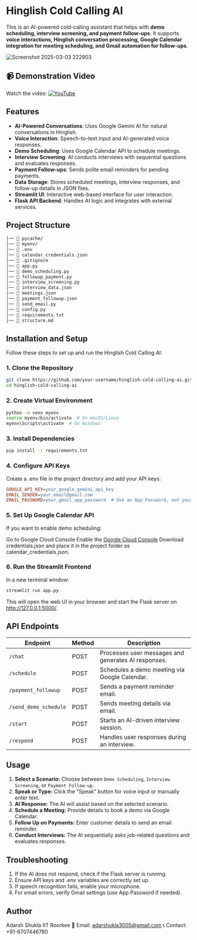 # Hinglish Cold Calling AI  

This is an AI-powered cold-calling assistant that helps with **demo scheduling, interview screening, and payment follow-ups**. It supports **voice interactions, Hinglish conversation processing, Google Calendar integration for meeting scheduling, and Gmail automation for follow-ups**.  

![Screenshot 2025-03-03 222903](https://github.com/user-attachments/assets/88a054ab-6e3a-45b9-8ee2-009d5f0a743a)

## 📹 Demonstration Video
Watch the video:
[![YouTube](https://img.shields.io/badge/Watch%20Tutorial-FF0000?style=for-the-badge&logo=YouTube&logoColor=white)](https://drive.google.com/file/d/1Lvmbiqy4ahlq8xrdmg9bIiHJ4RaBa0xo/view?usp=sharing)  

## Features  

- **AI-Powered Conversations**: Uses Google Gemini AI for natural conversations in Hinglish.  
- **Voice Interaction**: Speech-to-text input and AI-generated voice responses.  
- **Demo Scheduling**: Uses Google Calendar API to schedule meetings.  
- **Interview Screening**: AI conducts interviews with sequential questions and evaluates responses.  
- **Payment Follow-ups**: Sends polite email reminders for pending payments.  
- **Data Storage**: Stores scheduled meetings, interview responses, and follow-up details in JSON files.  
- **Streamlit UI**: Interactive web-based interface for user interaction.  
- **Flask API Backend**: Handles AI logic and integrates with external services.  

## Project Structure  

```bash
│── 📂 pycache/  
│── 📂 myenv/  
│── 📄 .env  
│── 📄 calendar_credentials.json  
│── 📄 .gitignore  
│── 📄 app.py 
│── 📄 demo_scheduling.py
│── 📄 followup_payment.py
│── 📄 interview_screening.py 
│── 📄 interview_data.json  
│── 📄 meetings.json
│── 📄 payment_followup.json
│── 📄 send_email.py  
│── 📄 config.py
│── 📄 requirements.txt
│── 📄 structure.md
```

## Installation and Setup  

Follow these steps to set up and run the Hinglish Cold Calling AI:  

### 1. Clone the Repository  

```bash
git clone https://github.com/your-username/hinglish-cold-calling-ai.git
cd hinglish-cold-calling-ai
```

### 2. Create Virtual Environment

```bash
python -m venv myenv
source myenv/bin/activate  # On macOS/Linux
myenv\Scripts\activate  # On Windows
```

### 3. Install Dependencies
```bash
pip install -r requirements.txt
```
### 4. Configure API Keys

Create a .env file in the project directory and add your API keys:

```ini
GOOGLE_API_KEY=your_google_gemini_api_key
EMAIL_SENDER=your_email@gmail.com
EMAIL_PASSWORD=your_gmail_app_password  # Use an App Password, not your main password.
```

### 5. Set Up Google Calendar API
If you want to enable demo scheduling:

Go to Google Cloud Console
Enable the [Google Cloud Console](https://console.cloud.google.com/welcome?pli=1&project=llm-langchain-449320)
Download credentials.json and place it in the project folder as calendar_credentials.json.

### 6. Run the Streamlit Frontend
In a new terminal window:

```bash
streamlit run app.py
```
This will open the web UI in your browser and start the Flask server on http://127.0.0.1:5000/.

## API Endpoints

| Endpoint               | Method | Description |
|------------------------|--------|--------------------------------------------------------------|
| `/chat`               | POST   | Processes user messages and generates AI responses. |
| `/schedule`          | POST   | Schedules a demo meeting via Google Calendar. |
| `/payment_followup`   | POST   | Sends a payment reminder email. |
| `/send_demo_schedule` | POST   | Sends meeting details via email. |
| `/start`              | POST   | Starts an AI-driven interview session. |
| `/respond`            | POST   | Handles user responses during an interview. |

##  Usage  

1. **Select a Scenario:** Choose between `Demo Scheduling`, `Interview Screening`, or `Payment Follow-up`.  
2. **Speak or Type:** Click the "Speak" button for voice input or manually enter text.  
3. **AI Response:** The AI will assist based on the selected scenario.  
4. **Schedule a Meeting:** Provide details to book a demo via Google Calendar.  
5. **Follow Up on Payments:** Enter customer details to send an email reminder.  
6. **Conduct Interviews:** The AI sequentially asks job-related questions and evaluates responses.

## Troubleshooting
1. If the AI does not respond, check if the Flask server is running.
2. Ensure API keys and .env variables are correctly set up.
3. If speech recognition fails, enable your microphone.
4. For email errors, verify Gmail settings (use App Password if needed).

## Author
Adarsh Shukla
IIT Roorkee
📧 Email: adarshukla3005@gmail.com
📞 Contact: +91-8707446780




